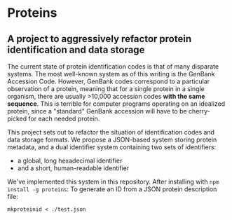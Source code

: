 # Proteins
## A project to aggressively refactor protein identification and data storage

The current state of protein identification codes is that of many disparate systems.
The most well-known system as of this writing is the GenBank Accession Code. However, GenBank codes correspond to a particular observation of a protein, meaning that for a single protein in a single organism, there are usually >10,000 accession codes **with the same sequence**. This is terrible for computer programs operating on an idealized protein, since a "standard" GenBank accession will have to be cherry-picked for each needed protein.

This project sets out to refactor the situation of identification codes and data storage formats.
We propose a JSON-based system storing protein metadata, and a dual identifier system containing two sets of identifiers:
  * a global, long hexadecimal identifier
  * and a short, human-readable identifier

We've implemented this system in this repository.
After installing with `npm install -g proteins`:
To generate an ID from a JSON protein description file:
````
mkproteinid < ./test.json
````
